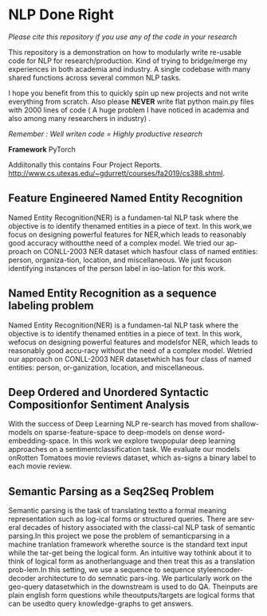 # NLP Done Right

*Please cite this repository if you use any of the code in your research*

This repository is a demonstration on how to modularly write re-usable code for NLP for research/production. Kind of trying to bridge/merge my experiences in both academia and industry. A single codebase with many shared functions across several common NLP tasks. 

I hope you benefit from this to quickly spin up new projects and not write everything from scratch.
Also please **NEVER** write flat python main.py files with 2000 lines of code ( A huge problem I have noticed in academia and also among many researchers in industry) .  

*Remember : Well writen code = Highly productive research*

**Framework** PyTorch

Addiitonally this contains Four Project Reports.   
http://www.cs.utexas.edu/~gdurrett/courses/fa2019/cs388.shtml.  


## Feature Engineered Named Entity Recognition
Named Entity Recognition(NER) is a fundamen-tal NLP task where the objective is to identify thenamed  entities  in  a  piece  of  text.   In  this  work,we focus on designing powerful features for NER,which leads to reasonably good accuracy withoutthe  need  of  a  complex  model.   We  tried  our  ap-proach on CONLL-2003 NER dataset which hasfour  class  of  named  entities:  person,  organiza-tion,  location,  and miscellaneous.  We just focuson identifying instances of the person label in iso-lation for this work.

## Named Entity Recognition as a sequence labeling problem
Named Entity Recognition(NER) is a fundamen-tal NLP task where the objective is to identify thenamed entities in a piece of text. In this work, wefocus on designing powerful features and modelsfor  NER,  which  leads  to  reasonably  good  accu-racy  without  the  need  of  a  complex  model.   Wetried our approach on CONLL-2003 NER datasetwhich has four class of named entities: person, or-ganization, location, and miscellaneous.

## Deep Ordered and Unordered Syntactic Compositionfor Sentiment Analysis
With  the  success  of  Deep  Learning  NLP  re-search has moved from shallow-models on sparse-feature-space   to   deep-models   on   dense   word-embedding-space.   In  this  work  we  explore  twopopular deep learning approaches on a sentimentclassification  task.    We  evaluate  our  models  onRotten Tomatoes movie reviews dataset, which as-signs a binary label to each movie review.

## Semantic Parsing as a Seq2Seq Problem
Semantic  parsing  is  the  task  of  translating  textto  a  formal  meaning  representation  such  as  log-ical  forms  or  structured  queries.   There  are  sev-eral decades of history associated with the classi-cal NLP task of semantic parsing.In  this  project  we  pose  the  problem  of  semanticparsing in a machine tranlation framework wherethe source is the standard text input while the tar-get  being  the  logical  form.   An  intuitive  way  tothink about it to think of logical form as anotherlanguage and then treat this as a translation prob-lem.In this setting, we use a sequence to sequence styleencoder-decoder architecture to do semnatic pars-ing. We particularly work on the geo-query datasetwhich in the downstream is used to do QA. Theinputs are plain english form questions while theoutputs/targets are logical forms that can be usedto query knowledge-graphs to get answers.

